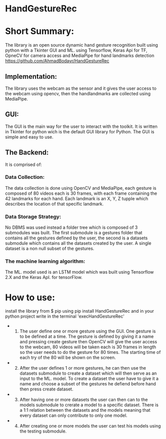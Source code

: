 # HandGestureRec
# Short Summary:
The library is an open source dynamic hand gesture recognition built using python with a Tkinter GUI and ML. using Tensorflow, Keras Api for TF, OpneCV for camera access and MediaPipe for hand landmarks detection https://github.com/AhmadBodayr/HandGestureRec
## Implementation: 
The library uses the webcam as the sensor and it gives the user access to the webcam using opencv, then the handlandmarks are collected using MediaPipe.
## GUI:
The GUI is the main way for the user to interact with the toolkit. It is written in Tkinter for python wich is the default GUI library for Python. The GUI is simple and easy to use.
## The Backend:
It is comprised of:
### Data Collection:
 The data collection is done using OpenCV and MediaPipe, each gesture is composed of 80 videos each is 30 frames, with each frame containing the 42 landmarks for each hand. Each landmark is an X, Y,  Z  tupple which describes the location of that specific landmark.
### Data Storage Strategy:
No DBMS was used instead a folder tree which is composed of 3 submodules was built. The first submodule is  a  gestures folder that contains all the gestures defined by the user, the second is a datasets submodule which contains all the datasets created by the user. A single dataset is a non null subset of the gestures.
### The machine learning algorithm:
The ML. model used is an LSTM model  which was built using Tensorflow 2.X  and the Keras ApI. for tensorFlow.
# How to use:
install the library from $ pip using pip install HandGestureRec and in your python project write in the terminal 'execHandGestureRec' 
* 1)   The user define one or more gesture using the GUI. One gesture is to be defined at a time. The gesture is defined by giving it a name and pressing create gesture then OpenCV will  give the user access to the webcam, 80 videos will be taken each is 30 frames in length so the user needs to do the gesture for 80 times. The starting time of each try of the 80 will be shown on the screen.
* 2) After the user defines 1 or more gestures, he can then use the datasets submodule to create a dataset which will then serve as an input to the ML. model. To create a dataset the user have to give it a name and choose a subset of the gestures he defiend before hand then press create dataset.
* 3)  After having one or more datasets the user can then can to the models submodule to crerate a model to a specific dataset. There is a 1:1 relation between the datasets and the models meaning that every dataset can only contribute to only one model.
* 4)  After creating one or more models the user can test his models using the testing submodule.

